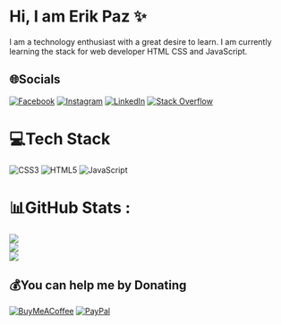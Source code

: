 # Hi, I am Erik Paz ✨
I am a technology enthusiast with a great desire to learn. I am currently learning the stack for web developer HTML CSS and JavaScript.

## 🌐Socials
[![Facebook](https://img.shields.io/badge/Facebook-%231877F2.svg?logo=Facebook&logoColor=white)](https://facebook.com/iamerikpaz) [![Instagram](https://img.shields.io/badge/Instagram-%23E4405F.svg?logo=Instagram&logoColor=white)](https://instagram.com/iamerikpaz) [![LinkedIn](https://img.shields.io/badge/LinkedIn-%230077B5.svg?logo=linkedin&logoColor=white)](https://linkedin.com/in/erikpaz) [![Stack Overflow](https://img.shields.io/badge/-Stackoverflow-FE7A16?logo=stack-overflow&logoColor=white)](https://stackoverflow.com/users/14480835) 

# 💻Tech Stack
![CSS3](https://img.shields.io/badge/css3-%231572B6.svg?style=for-the-badge&logo=css3&logoColor=white) ![HTML5](https://img.shields.io/badge/html5-%23E34F26.svg?style=for-the-badge&logo=html5&logoColor=white) ![JavaScript](https://img.shields.io/badge/javascript-%23323330.svg?style=for-the-badge&logo=javascript&logoColor=%23F7DF1E)
# 📊GitHub Stats :
![](https://github-readme-stats.vercel.app/api?username=iamerikpaz&theme=radical&hide_border=false&include_all_commits=false&count_private=true)<br/>
![](https://github-readme-streak-stats.herokuapp.com/?user=iamerikpaz&theme=radical&hide_border=false)<br/>
![](https://github-readme-stats.vercel.app/api/top-langs/?username=iamerikpaz&theme=radical&hide_border=false&include_all_commits=false&count_private=true&layout=compact)

  ## 💰You can help me by Donating
  [![BuyMeACoffee](https://img.shields.io/badge/Buy%20Me%20a%20Coffee-ffdd00?style=for-the-badge&logo=buy-me-a-coffee&logoColor=black)](https://buymeacoffee.com/erikpaz) [![PayPal](https://img.shields.io/badge/PayPal-00457C?style=for-the-badge&logo=paypal&logoColor=white)](https://paypal.me/llensomlle) 

<!--
**iamerikpaz/iamerikpaz** is a ✨ _special_ ✨ repository because its `README.md` (this file) appears on your GitHub profile.

Here are some ideas to get you started:

- 🔭 I’m currently working on ...
- 🌱 I’m currently learning ...
- 👯 I’m looking to collaborate on ...
- 🤔 I’m looking for help with ...
- 💬 Ask me about ...
- 📫 How to reach me: ...
- 😄 Pronouns: ...
- ⚡ Fun fact: ...
-->

